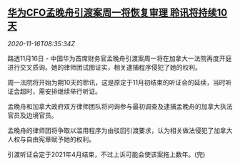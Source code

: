 <!--1605516911000-->
[华为CFO孟晚舟引渡案周一将恢复审理 聆讯将持续10天](https://cn.reuters.com/article/canada-huawei-meng-hearing-1116-idCNKBS27W0TP)
------

<div><i>2020-11-16T08:35:34Z</i></div><p>路透11月16日 - 中国华为首席财务官孟晚舟引渡案周一将在加拿大一法院再度开庭进行交叉质询。她的律师团试图证实，相关逮捕程序侵犯了她的权利。</p><p>周一法院将开始为期10天的聆讯，这是原定于11月初结束的听证会的延续，当时听证会超时，需安排继续举行听证。</p><p>孟晚舟和加拿大政府双方律师团队将问询参与最初调查及逮捕孟晚舟的加拿大执法官员及边境官员。</p><p>孟晚舟的律师团将争取以滥用程序为由驳回引渡要求，认为相关做法侵犯了加拿大人权与自由宪章赋予她的权利。</p><p>引渡听证会定于2021年4月结束，不过上诉可能会使该案拖上数年。(完)</p>
